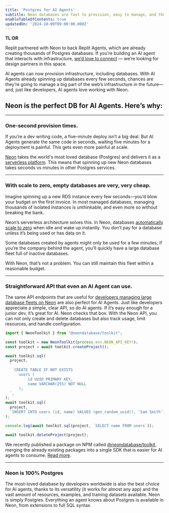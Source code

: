 ```yaml
---
title: 'Postgres for AI Agents'
subtitle: Neon databases are fast to provision, easy to manage, and they scale to zero — perfect for AI agents.
enableTableOfContents: true
updatedOn: '2024-10-09T09:00:00.000Z'
---
```


**TL:DR**

Replit partnered with Neon to back Replit Agents, which are already creating thousands of Postgres databases. If you’re building an AI agent that interacts with infrastructure, [we’d love to connect](/agent-design-partner) — we’re looking for design partners in this space.

AI agents can now provision infrastructure, including databases. With AI Agents already spinning up databases every few seconds, chances are they’re going to manage a big part of the web’s infrastructure in the future—and, just like developers, AI agents love working with Neon.

## Neon is the perfect DB for AI Agents. Here’s why:

---

### One-second provision times.

If you’re a dev writing code, a five-minute deploy isn’t a big deal. But AI Agents generate the same code in seconds, waiting five minutes for a deployment is painful. This gets even more painful at scale.

[Neon](/) takes the world's most loved database (Postgres) and delivers it as a [serverless platform](/docs/introduction/serverless). This means that spinning up new Neon databases takes seconds vs minutes in other Postgres services.

---

### With scale to zero, empty databases are very, very cheap.

Imagine spinning up a new RDS instance every few seconds—you’d blow your budget on the first invoice. In most managed databases, managing thousands of isolated instances is unthinkable, and even more so without breaking the bank.

Neon’s serverless architecture solves this. In Neon, databases [automatically scale to zero](/docs/introduction/auto-suspend) when idle and wake up instantly. You don’t pay for a database unless it’s being used or has data on it.

Some databases created by agents might only be used for a few minutes; if you’re the company behind the agent, you’ll quickly have a large database fleet full of inactive databases.

With Neon, that’s not a problem. You can still maintain this fleet within a reasonable budget.

---

### Straightforward API that even an AI Agent can use.

The same API endpoints that are useful for [developers managing large database fleets on Neon](/blog/how-retool-uses-retool-and-the-neon-api-to-manage-300k-postgres-databases) are also perfect for AI Agents.
Just like developers appreciate a simple, clear API, so do AI agents. If it’s easy enough for a junior dev, it’s great for AI. Neon checks that box.
With the Neon API, you can not only create and delete databases but also track usage, limit resources, and handle configuration.

```jsx showLineNumbers
import { NeonToolkit } from "@neondatabase/toolkit";

const toolkit = new NeonToolkit(process.env.NEON_API_KEY!);
const project = await toolkit.createProject();

await toolkit.sql(
  project,
  `
    CREATE TABLE IF NOT EXISTS
      users (
          id UUID PRIMARY KEY,
          name VARCHAR(255) NOT NULL
      );
  `,
);
await toolkit.sql(
  project,
  `INSERT INTO users (id, name) VALUES (gen_random_uuid(), 'Sam Smith')`,
);

console.log(await toolkit.sql(project, `SELECT name FROM users`));

await toolkit.deleteProject(project);

```

<p className="text-sm tracking-extra-tight text-center text-gray-new-50 mt-3.5">We recently published a package on NPM called <a href="https://github.com/neondatabase/toolkit" target="_blank" rel="noopener noreferrer">@neondatabase/toolkit</a>, merging the already existing packages into a single SDK that is easier for AI agents to consume. <a href="/blog/why-neondatabase-toolkit">Read more</a>.</p>

---

### Neon is 100% Postgres

The most-loved database by developers worldwide is also the best choice for AI agents, thanks to its versatility (it works for almost any app) and the vast amount of resources, examples, and training datasets available.
Neon is simply Postgres. Everything an agent knows about Postgres is available in Neon, from extensions to full SQL syntax.

<SubscriptionForm title="If you’re building an AI agent, let’s talk more information?" description="We’re working closely with design partners to make Neon even better for agents, in exchange for discounts and other services. Let’s work together and make your AI project a success." />
